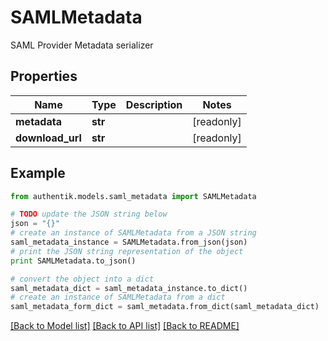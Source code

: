 # SAMLMetadata

SAML Provider Metadata serializer

## Properties
Name | Type | Description | Notes
------------ | ------------- | ------------- | -------------
**metadata** | **str** |  | [readonly] 
**download_url** | **str** |  | [readonly] 

## Example

```python
from authentik.models.saml_metadata import SAMLMetadata

# TODO update the JSON string below
json = "{}"
# create an instance of SAMLMetadata from a JSON string
saml_metadata_instance = SAMLMetadata.from_json(json)
# print the JSON string representation of the object
print SAMLMetadata.to_json()

# convert the object into a dict
saml_metadata_dict = saml_metadata_instance.to_dict()
# create an instance of SAMLMetadata from a dict
saml_metadata_form_dict = saml_metadata.from_dict(saml_metadata_dict)
```
[[Back to Model list]](../README.md#documentation-for-models) [[Back to API list]](../README.md#documentation-for-api-endpoints) [[Back to README]](../README.md)


